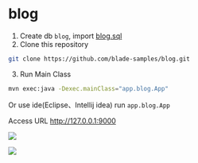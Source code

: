 # blog

1. Create db `blog`, import [blog.sql](blog.sql) 
2. Clone this repository
```sh
git clone https://github.com/blade-samples/blog.git
```

3. Run Main Class
```sh
mvn exec:java -Dexec.mainClass="app.blog.App"
```

Or use ide(Eclipse、Intellij idea) run `app.blog.App` 
 
Access URL http://127.0.0.1:9000

![](http://i.imgur.com/GIH3zxt.png)

![](http://i.imgur.com/Y2J8FNn.png)
